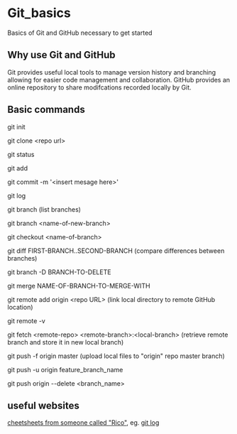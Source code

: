 # Git_basics
Basics of Git and GitHub necessary to get started

## Why use Git and GitHub

Git provides useful local tools to manage version history and branching allowing for easier code management and collaboration. GitHub provides an online repository to share modifcations recorded locally by Git. 

## Basic commands

git init

git clone &lt;repo url&gt;

git status

git add

git commit -m '&lt;insert mesage here&gt;'

git log

git branch (list branches)

git branch &lt;name-of-new-branch&gt;

git checkout &lt;name-of-branch&gt;
  
git diff FIRST-BRANCH..SECOND-BRANCH (compare differences between branches)

git branch -D BRANCH-TO-DELETE

git merge NAME-OF-BRANCH-TO-MERGE-WITH
  
git remote add origin &lt;repo URL&gt; (link local directory to remote GitHub location)
  
git remote -v

git fetch &lt;remote-repo&gt; &lt;remote-branch&gt;:&lt;local-branch&gt; (retrieve remote branch and store it in new local branch)

git push -f origin master (upload local files to "origin" repo master branch)

git push -u origin feature_branch_name

git push origin --delete &lt;branch_name&gt;

## useful websites

[cheetsheets from someone called "Rico"](https://devhints.io/), eg. [git log](https://devhints.io/git-log)



